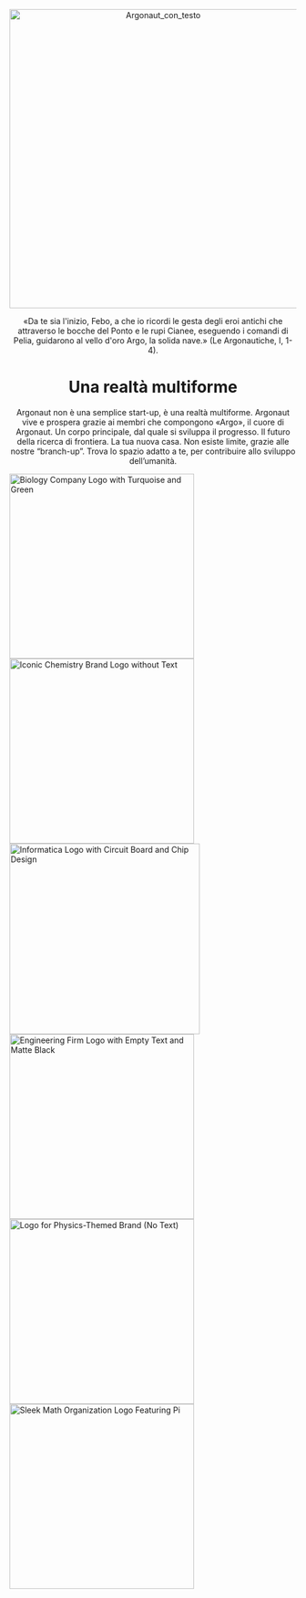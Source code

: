 <p align="center"><img width="524" height="524" alt="Argonaut_con_testo" src="https://github.com/user-attachments/assets/95917e93-0f4f-44d9-824f-f3d25f75c4e0" /></p>

<p align="center">«Da te sia l'inizio, Febo, a che io ricordi le gesta degli eroi antichi che attraverso le bocche del Ponto e le rupi Cianee, eseguendo i comandi di Pelia, guidarono al vello d'oro Argo, la solida nave.»
(Le Argonautiche, I, 1-4).</p>
<h1 align="center">Una realtà multiforme</h1>
<p align="center">Argonaut non è una semplice start-up, è una realtà multiforme.
Argonaut vive e prospera grazie ai membri che compongono «Argo»,
il cuore di Argonaut.
Un corpo principale, dal quale si sviluppa il progresso.
Il futuro della ricerca di frontiera.
La tua nuova casa.
Non esiste limite, grazie alle nostre “branch-up”.
Trova lo spazio adatto a te, per contribuire allo sviluppo dell’umanità.
</p>
<img width="324" height="324" alt="Biology Company Logo with Turquoise and Green" src="https://github.com/user-attachments/assets/89657241-d460-47ae-8613-7eaaae3938b1" />
<img width="324" height="324" alt="Iconic Chemistry Brand Logo without Text" src="https://github.com/user-attachments/assets/e520b215-a57b-41e3-a2e1-4d3cd24fe010" />
<img width="334" height="334" alt="Informatica Logo with Circuit Board and Chip Design" src="https://github.com/user-attachments/assets/1cd5c0f7-6a36-402d-9a0f-de4103c5067e" />
<img width="324" height="324" alt="Engineering Firm Logo with Empty Text and Matte Black" src="https://github.com/user-attachments/assets/b42a67d1-f35f-49e5-8253-060ded1fd55a" />
<img width="324" height="324" alt="Logo for Physics-Themed Brand (No Text)" src="https://github.com/user-attachments/assets/0ee24e91-fceb-4238-a9a3-7557fc090fa2" />
<img width="324" height="324" alt="Sleek Math Organization Logo Featuring Pi" src="https://github.com/user-attachments/assets/8b2a2616-7109-4936-a183-c721bfd20bda" />
